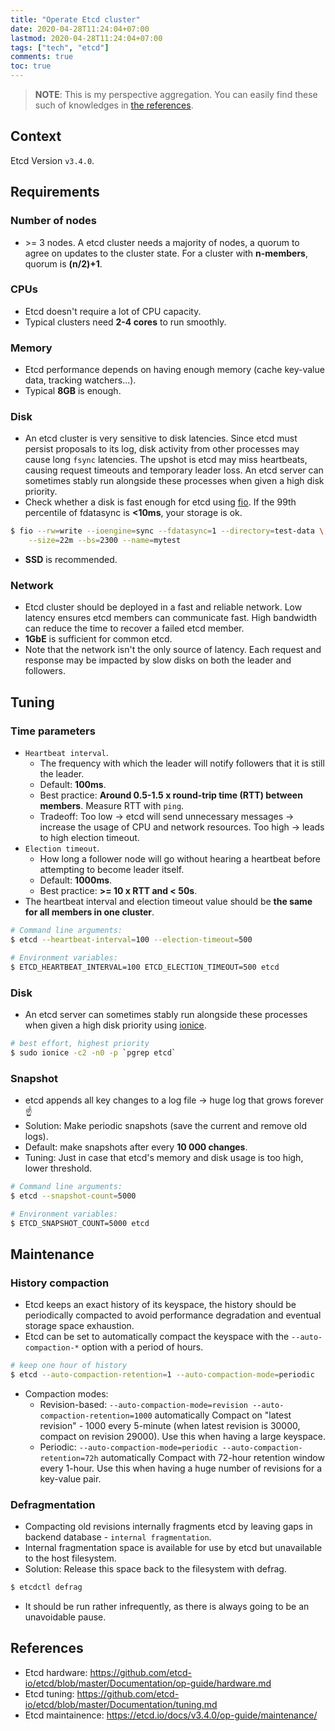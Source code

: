 ```yaml
---
title: "Operate Etcd cluster"
date: 2020-04-28T11:24:04+07:00
lastmod: 2020-04-28T11:24:04+07:00
tags: ["tech", "etcd"]
comments: true
toc: true
---
```


> **NOTE**: This is my perspective aggregation. You can easily find these such of knowledges in [the references](#5-references).

## Context

Etcd Version `v3.4.0`.

## Requirements

### Number of nodes

- \>= 3 nodes. A etcd cluster needs a majority of nodes, a quorum to agree on updates to the cluster state. For a cluster with **n-members**, quorum is **(n/2)+1**.

### CPUs

- Etcd doesn't require a lot of CPU capacity.
- Typical clusters need **2-4 cores** to run smoothly.

### Memory

- Etcd performance depends on having enough memory (cache key-value data, tracking watchers...).
- Typical **8GB** is enough.

### Disk

- An etcd cluster is very sensitive to disk latencies. Since etcd must persist proposals to its log, disk activity from other processes may cause long `fsync` latencies. The upshot is etcd may miss heartbeats, causing request timeouts and temporary leader loss. An etcd server can sometimes stably run alongside these processes when given a high disk priority.
- Check whether a disk is fast enough for etcd using [fio](https://github.com/axboe/fio). If the 99th percentile of fdatasync is **<10ms**, your storage is ok.

```bash
$ fio --rw=write --ioengine=sync --fdatasync=1 --directory=test-data \
    --size=22m --bs=2300 --name=mytest
```

- **SSD** is recommended.

### Network

- Etcd cluster should be deployed in a fast and reliable network. Low latency ensures etcd members can communicate fast. High bandwidth can reduce the time to recover a failed etcd member.
- **1GbE** is sufficient for common etcd.
- Note that the network isn't the only source of latency. Each request and response may be impacted by slow disks on both the leader and followers.

## Tuning

### Time parameters

- `Heartbeat interval`.
  - The frequency with which the leader will notify followers that it is still the leader.
  - Default: **100ms**.
  - Best practice: **Around 0.5-1.5 x round-trip time (RTT) between members**. Measure RTT with `ping`.
  - Tradeoff: Too low -> etcd will send unnecessary messages -> increase the usage of CPU and network resources. Too high -> leads to high election timeout.
- `Election timeout`.
  - How long a follower node will go without hearing a heartbeat before attempting to become leader itself.
  - Default: **1000ms**.
  - Best practice: **>= 10 x RTT and < 50s**.
- The heartbeat interval and election timeout value should be **the same for all members in one cluster**.

```bash
# Command line arguments:
$ etcd --heartbeat-interval=100 --election-timeout=500

# Environment variables:
$ ETCD_HEARTBEAT_INTERVAL=100 ETCD_ELECTION_TIMEOUT=500 etcd
```

### Disk

- An etcd server can sometimes stably run alongside these processes when given a high disk priority using [ionice](https://linux.die.net/man/1/ionice).

```bash
# best effort, highest priority
$ sudo ionice -c2 -n0 -p `pgrep etcd`
```

### Snapshot

- etcd appends all key changes to a log file -> huge log that grows forever :point_up:
- Solution: Make periodic snapshots (save the current and remove old logs).
- Default: make snapshots after every **10 000 changes**.
- Tuning: Just in case that etcd's memory and disk usage is too high, lower threshold.

```bash
# Command line arguments:
$ etcd --snapshot-count=5000

# Environment variables:
$ ETCD_SNAPSHOT_COUNT=5000 etcd
```

## Maintenance

### History compaction

- Etcd keeps an exact history of its keyspace, the history should be periodically compacted to avoid performance degradation and eventual storage space exhaustion.
- Etcd can be set to automatically compact the keyspace with the `--auto-compaction-*` option with a period of hours.

```bash
# keep one hour of history
$ etcd --auto-compaction-retention=1 --auto-compaction-mode=periodic
```

- Compaction modes:
  - Revision-based: `--auto-compaction-mode=revision --auto-compaction-retention=1000` automatically Compact on "latest revision" - 1000 every 5-minute (when latest revision is 30000, compact on revision 29000). Use this when having a large keyspace.
  - Periodic: `--auto-compaction-mode=periodic --auto-compaction-retention=72h` automatically Compact with 72-hour retention window every 1-hour. Use this when having a huge number of revisions for a key-value pair.

### Defragmentation

- Compacting old revisions internally fragments etcd by leaving gaps in backend database - `internal fragmentation`.
- Internal fragmentation space is available for use by etcd but unavailable to the host filesystem.
- Solution: Release this space back to the filesystem with defrag.

```bash
$ etcdctl defrag
```

- It should be run rather infrequently, as there is always going to be an unavoidable pause.

## References

- Etcd hardware: https://github.com/etcd-io/etcd/blob/master/Documentation/op-guide/hardware.md
- Etcd tuning: https://github.com/etcd-io/etcd/blob/master/Documentation/tuning.md
- Etcd maintainence: https://etcd.io/docs/v3.4.0/op-guide/maintenance/

